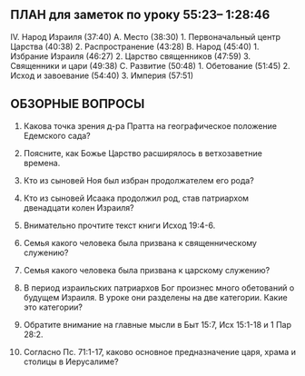 ## ПЛАН для заметок по уроку 55:23– 1:28:46

IV. Народ Израиля (37:40)
	A. Место (38:30)
		1. Первоначальный центр Царства (40:38)
		2. Распространение (43:28)
	B. Народ (45:40)
		1. Избрание Израиля (46:27)
		2. Царство священников (47:59)
		3. Священники и цари (49:38)
	C. Развитие (50:48)
		1. Обетование (51:45)
		2. Исход и завоевание (54:40)
		3. Империя (57:51)



## ОБЗОРНЫЕ ВОПРОСЫ

1. Какова точка зрения д-ра Пратта на географическое положение Едемского сада?
   
2. Поясните, как Божье Царство расширялось в ветхозаветние времена.
   
3. Кто из сыновей Ноя был избран продолжателем его  рода?
   
4. Кто из сыновей Исаака продолжил род, став патриархом двенадцати колен Израиля?
   
5. Внимательно прочтите текст книги Исход 19:4-6.
   
6. Семья какого человека была призвана к священническому служению?
   
7. Семья какого человека была призвана к царскому служению?
   
8. В период израильских патриархов Бог произнес много обетований о будущем Израиля. В уроке они разделены на две категории. Какие это категории?
   
9. Обратите внимание на главные мысли в Быт 15:7, Исх 15:1-18 и 1 Пар 28:2. 

10. Согласно Пс. 71:1-17, каково основное предназначение царя, храма и столицы в Иерусалиме?

